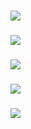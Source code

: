 <p><h3><strong></strong></h3>
<a href="https://t.me/The_ferid"><img src="https://img.shields.io/badge/OWNER👨🏻‍💻%20%20-blue?style=for-the-badge&logo=telegram"></a>
</p>
<p><h3><strong></strong></h3>
<a href="https://t.me/FerooResmi"><img src="https://img.shields.io/badge/RƏSMİ KANAL📢%20%20-blue?style=for-the-badge&logo=telegram"></a>
</p> 
<p><h3><strong></strong></h3>
<a href="https://t.me/FerooBotlar"><img src="https://img.shields.io/badge/TELEGRAM BOTS🤖%20%20-blue?style=for-the-badge&logo=telegram"></a>
</p> 
<p><h3><strong></strong></h3>
<a href="https://t.me/BlackTeamss"><img src="https://img.shields.io/badge/RƏSMİ GROUP💌%20%20-blue?style=for-the-badge&logo=telegram"></a>
</p> 
<p><h3><strong></strong></h3>
<a href="https://t.me/GunelSupport"><img src="https://img.shields.io/badge/SUPPORT CHAT💬%20%20-blue?style=for-the-badge&logo=telegram"></a>
</p> 
